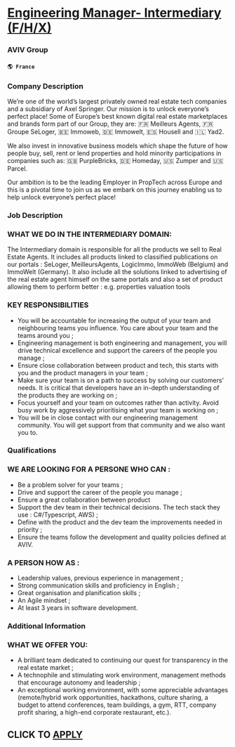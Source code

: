 # [Engineering Manager- Intermediary (F/H/X)](https://www.remotewlb.com/apply/engineering-manager-intermediary-f-h-x)  
### AVIV Group  
#### `🌎 France`  

### Company Description

We’re one of the world’s largest privately owned real estate tech companies and a subsidiary of Axel Springer. Our mission is to unlock everyone’s perfect place! Some of Europe’s best known digital real estate marketplaces and brands form part of our Group, they are: 🇫🇷 Meilleurs Agents, 🇫🇷 Groupe SeLoger, 🇧🇪 Immoweb, 🇩🇪 Immowelt, 🇪🇸 Housell and 🇮🇱 Yad2.

We also invest in innovative business models which shape the future of how people buy, sell, rent or lend properties and hold minority participations in companies such as: 🇬🇧 PurpleBricks, 🇩🇪 Homeday, 🇺🇸 Zumper and 🇺🇸 Parcel.

Our ambition is to be the leading Employer in PropTech across Europe and this is a pivotal time to join us as we embark on this journey enabling us to help unlock everyone’s perfect place!

### Job Description

### WHAT WE DO IN THE INTERMEDIARY DOMAIN:

The Intermediary domain is responsible for all the products we sell to Real Estate Agents. It includes all products linked to classified publications on our portals : SeLoger, MeilleursAgents, LogicImmo, ImmoWeb (Belgium) and ImmoWelt (Germany). It also include all the solutions linked to advertising of the real estate agent himself on the same portals and also a set of product allowing them to perform better : e.g. properties valuation tools

### KEY RESPONSIBILITIES

  * You will be accountable for increasing the output of your team and neighbouring teams you influence. You care about your team and the teams around you ;
  * Engineering management is both engineering and management, you will drive technical excellence and support the careers of the people you manage ;
  * Ensure close collaboration between product and tech, this starts with you and the product managers in your team ;
  * Make sure your team is on a path to success by solving our customers’ needs. It is critical that developers have an in-depth understanding of the products they are working on ;
  * Focus yourself and your team on outcomes rather than activity. Avoid busy work by aggressively prioritising what your team is working on ;
  * You will be in close contact with our engineering management community. You will get support from that community and we also want you to.

### Qualifications

### WE ARE LOOKING FOR A PERSONE WHO CAN :

  * Be a problem solver for your teams ;
  * Drive and support the career of the people you manage ;
  * Ensure a great collaboration between product 
  * Support the dev team in their technical decisions. The tech stack they use : C#/Typescript, AWS) ;
  * Define with the product and the dev team the improvements needed in priority ;
  * Ensure the teams follow the development and quality policies defined at AVIV.

### A PERSON HOW AS :

  * Leadership values, previous experience in management ;
  * Strong communication skills and proficiency in English ;
  * Great organisation and planification skills ;
  * An Agile mindset ;
  * At least 3 years in software development.

### Additional Information

### WHAT WE OFFER YOU:

  * A brilliant team dedicated to continuing our quest for transparency in the real estate market ;
  * A technophile and stimulating work environment, management methods that encourage autonomy and leadership ;
  * An exceptional working environment, with some appreciable advantages (remote/hybrid work opportunities, hackathons, culture sharing, a budget to attend conferences, team buildings, a gym, RTT, company profit sharing, a high-end corporate restaurant, etc.).

  
## CLICK TO [APPLY](https://www.remotewlb.com/apply/engineering-manager-intermediary-f-h-x)

